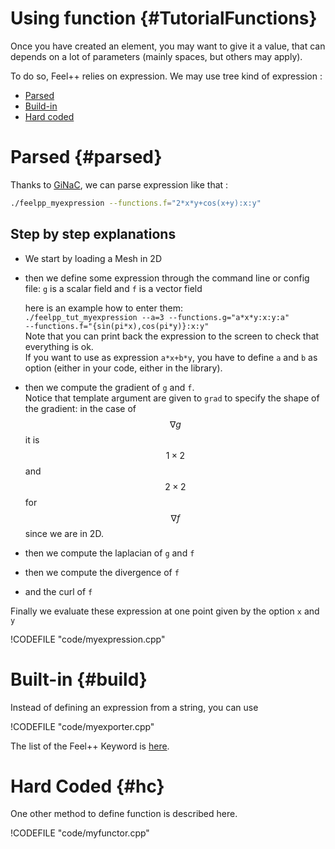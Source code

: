 Using function {#TutorialFunctions}
=====================



Once you  have created an element, you may want to give it a value, that can depends on a lot of parameters (mainly spaces, but others may apply).

To do so, Feel++ relies on expression.
We may use tree kind of expression :

- [Parsed](#parsed)
- [Build-in](#build)
- [Hard coded](#hc)


# Parsed {#parsed}

Thanks to [GiNaC](http://www.ginac.de), we can parse expression like that :
```sh
./feelpp_myexpression --functions.f="2*x*y+cos(x+y):x:y"
```

Step by step explanations
------------

- We start by loading a Mesh in 2D


- then we define some expression through the command line or config file: `g`  is a scalar field and `f`  is a vector field   
  


   here is an example how to enter them:   
   ```./feelpp_tut_myexpression --a=3 --functions.g="a*x*y:x:y:a"               --functions.f="{sin(pi*x),cos(pi*y)}:x:y" ```   
   Note that you can print back the expression to the screen to check that    everything is ok.   
   If you want to use as expression `a*x+b*y`, you have to define `a` and     `b` as option (either in your code, either in the library).

- then we compute the gradient of `g`  and `f`.   
  Notice that template argument are given to `grad`  to specify the shape    of  the
  gradient: in the case of $$\nabla g$$ it is $$1\times2$$ and  $$2\times    2$$ for $$\nabla f$$ since we are in 2D.
- then we compute the laplacian of `g`  and `f`   
- then we compute the divergence of `f`   
- and the curl of `f`   


Finally we evaluate these expression at one point given by the option `x`  and `y`   
 
!CODEFILE "code/myexpression.cpp"   


# Built-in {#build}

Instead of defining an expression from a string, you can use

!CODEFILE "code/myexporter.cpp"

The list of the Feel++ Keyword is [here](../QuickReference/keywords.md).

# Hard Coded {#hc}

One other method to define function is described here.

!CODEFILE "code/myfunctor.cpp"
